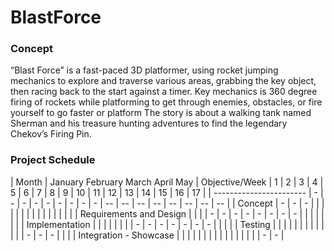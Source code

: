 # BlastForce
### Concept
“Blast Force” is a fast-paced 3D platformer, using rocket jumping mechanics to explore and traverse various areas, grabbing the key object, then racing back to the start against a timer. Key mechanics is 360 degree firing of rockets while platforming to get through enemies, obstacles, or fire yourself to go faster or platform The story is about a walking tank named Sherman and his treasure hunting adventures to find the legendary Chekov’s Firing Pin.

### Project Schedule

| Month                   | <td colspan=3> January <td colspan=4> February <td colspan=4> March <td colspan=4> April <td colspan=2> May
| Objective/Week          | 1 | 2 | 3 | 4 | 5 | 6 | 7 | 8 | 9 | 10 | 11 | 12 | 13 | 14 | 15 | 16 | 17 |
| ----------------------- | - | - | - | - | - | - | - | - | - | -- | -- | -- | -- | -- | -- | -- | -- |
| Concept                 | - | - | - |   |   |   |   |   |   |    |    |    |    |    |    |    |    |
| Requirements and Design |   |   |   | - | - | - | - | - | - | -  | -  |    |    |    |    |    |    |
| Implementation          |   |   |   |   |   |   |   | - | - | -  | -  | -  | -  | -  |    |    |    |
| Testing                 |   |   |   |   |   |   |   |   |   |    |    |    | -  | -  | -  |    |    |
| Integration - Showcase  |   |   |   |   |   |   |   |   |   |    |    |    |    |    |    | -  | -  |
